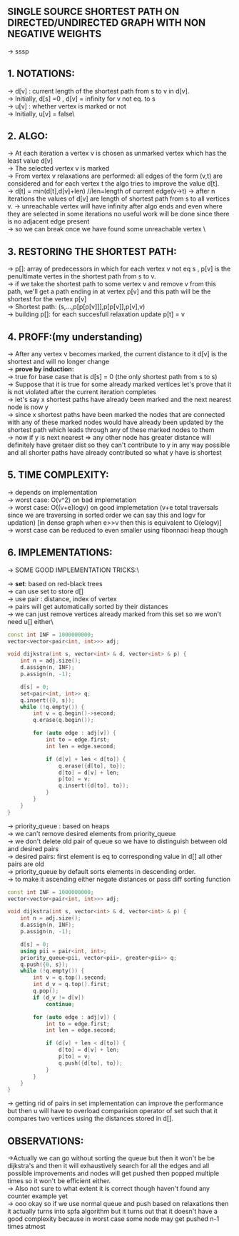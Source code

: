 **SINGLE SOURCE SHORTEST PATH ON DIRECTED/UNDIRECTED GRAPH WITH NON NEGATIVE WEIGHTS**
--
-> sssp

**1. NOTATIONS:**
--
-> d[v] : current length of the shortest path from s to v in d[v]. \
-> Initially, d[s] =0  , d[v] = infinity for v not eq. to s\
-> u[v] : whether vertex is marked or not \
-> Initially, u[v] = false\

**2. ALGO:**
--
-> At each iteration a vertex v is chosen as unmarked vertex which has the least value d[v]\
-> The selected vertex v is marked \
-> From vertex v relaxations are performed: all edges of the form (v,t) are considered and for each vertex t the algo tries to improve the value d[t].\
-> d[t] = min(d[t],d[v]+len) //len=length of current edge(v->t)
-> after n iterations the values of d[v] are length of shortest path from s to all vertices v.
-> unreachable vertex will have infinity after algo ends and even where they are selected in some iterations no useful work will be done since there is no adjacent edge present\
-> so we can break once we have found some unreachable vertex \

**3. RESTORING THE SHORTEST PATH:**
--
-> p[]: array of predecessors in which for each vertex v not eq s , p[v] is the penultimate vertes in the shortest path from s to v.\
-> if we take the shortest path to some vertex v and remove v from this path, we'll get a path ending in at vertex p[v] and this path will be the shortest for the vertex p[v]\
-> Shortest path: (s,...,p[p[p[v]]],p[p[v]],p[v],v)\
-> building p[]: for each succesfull relaxation update p[t] = v

**4. PROFF:(my understanding)**
--
-> After any vertex v becomes marked, the current distance to it d[v] is the shortest and will no longer change\
-> **prove by induction:**\
-> true for base case that is d[s] = 0 (the only shortest path from s to s)\
-> Suppose that it is true for some already marked vertices let's prove that it is not violated after the current iteration completes\
-> let's say x shortest paths have already been marked and the next nearest node is now y \
-> since x shortest paths have been marked the nodes that are connected with any of these marked nodes would have already been updated by the shortest path which leads through any of these marked nodes to them\
-> now if y is next nearest => any other node has greater distance will definitely have gretaer dist so they can't contribute to y in any way possible and all shorter paths have already contributed so what y have is shortest
  
**5. TIME COMPLEXITY:**
--
-> depends on implementation\
-> worst case: O(v^2) on bad implemetation\
-> worst case: O((v+e)logv) on good implemetation (v+e total traversals since we are traversing in sorted order we can say this and logv for updation) [in dense graph when e>>v then this is equivalent to O(elogv)]\
-> worst case can be reduced to even smaller using fibonnaci heap though

**6. IMPLEMENTATIONS:**
--
-> SOME GOOD IMPLEMENTATION TRICKS:\

-> **set**: based on red-black trees\
-> can use set to store d[] \
-> use pair : distance, index of vertex \
-> pairs will get automatically sorted by their distances\
-> we can just remove vertices already marked from this set so we won't need u[] either\

```cpp
const int INF = 1000000000;
vector<vector<pair<int, int>>> adj;

void dijkstra(int s, vector<int> & d, vector<int> & p) {
    int n = adj.size();
    d.assign(n, INF);
    p.assign(n, -1);

    d[s] = 0;
    set<pair<int, int>> q;
    q.insert({0, s});
    while (!q.empty()) {
        int v = q.begin()->second;
        q.erase(q.begin());

        for (auto edge : adj[v]) {
            int to = edge.first;
            int len = edge.second;

            if (d[v] + len < d[to]) {
                q.erase({d[to], to});
                d[to] = d[v] + len;
                p[to] = v;
                q.insert({d[to], to});
            }
        }
    }
}
```
-> priority_queue : based on heaps\
-> we can't remove desired elements from priority_queue \
-> we don't delete old pair of queue so we have to distinguish between old and desired pairs\
-> desired pairs: first element is eq to corresponding value in d[] all other pairs are old\
-> priority_queue by default sorts elements in descending order.\
-> to make it ascending either negate distances or pass diff sorting function

```cpp
const int INF = 1000000000;
vector<vector<pair<int, int>>> adj;

void dijkstra(int s, vector<int> & d, vector<int> & p) {
    int n = adj.size();
    d.assign(n, INF);
    p.assign(n, -1);

    d[s] = 0;
    using pii = pair<int, int>;
    priority_queue<pii, vector<pii>, greater<pii>> q;
    q.push({0, s});
    while (!q.empty()) {
        int v = q.top().second;
        int d_v = q.top().first;
        q.pop();
        if (d_v != d[v])
            continue;

        for (auto edge : adj[v]) {
            int to = edge.first;
            int len = edge.second;

            if (d[v] + len < d[to]) {
                d[to] = d[v] + len;
                p[to] = v;
                q.push({d[to], to});
            }
        }
    }
}
```

-> getting rid of pairs in set implementation can improve the performance but then u will have to overload comparision operator of set such that it compares two vertices using the distances stored in d[].


**OBSERVATIONS:**
---

->Actually we can go without sorting the queue but then it won't be be dijkstra's and then it will exhaustively search for all the edges and all possible improvements and nodes will get pushed then popped multiple times so it won't be efficient either.\
-> Also not sure to what extent it is correct though haven't found any counter example yet\
-> ooo okay so if we use normal queue and push based on relaxations then it actually turns into spfa algorithm but it turns out that it doesn't have a good complexity because in worst case some node may get pushed n-1 times atmost 
